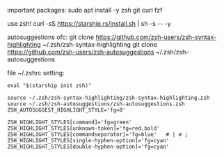 
important packages:
    sudo apt install -y zsh git curl fzf

use zsh!
    curl -sS https://starship.rs/install.sh | sh -s -- -y

autosuggestions ofc:
    git clone https://github.com/zsh-users/zsh-syntax-highlighting ~/.zsh/zsh-syntax-highlighting
    git clone https://github.com/zsh-users/zsh-autosuggestions ~/.zsh/zsh-autosuggestions

file ~/.zshrc setting:

    eval "$(starship init zsh)"

    source ~/.zsh/zsh-syntax-highlighting/zsh-syntax-highlighting.zsh
    source ~/.zsh/zsh-autosuggestions/zsh-autosuggestions.zsh
    ZSH_AUTOSUGGEST_HIGHLIGHT_STYLE='fg=8'

    ZSH_HIGHLIGHT_STYLES[command]='fg=green'
    ZSH_HIGHLIGHT_STYLES[unknown-token]='fg=red,bold'
    ZSH_HIGHLIGHT_STYLES[commandseparator]='fg=blue'   # | и ;
    ZSH_HIGHLIGHT_STYLES[single-hyphen-option]='fg=cyan'
    ZSH_HIGHLIGHT_STYLES[double-hyphen-option]='fg=cyan'
